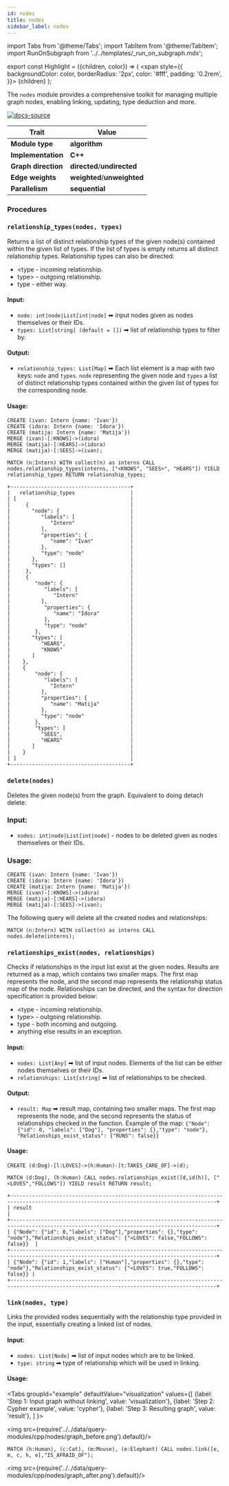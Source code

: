 ```yaml
---
id: nodes
title: nodes
sidebar_label: nodes
---
```


import Tabs from '@theme/Tabs';
import TabItem from '@theme/TabItem';
import RunOnSubgraph from '../../templates/_run_on_subgraph.mdx';

export const Highlight = ({children, color}) => (
<span
style={{
  backgroundColor: color,
  borderRadius: '2px',
  color: '#fff',
  padding: '0.2rem',
}}>
{children}
</span>
);

The `nodes` module provides a comprehensive toolkit for managing multiple graph nodes, enabling linking, updating, type deduction and more.

[![docs-source](https://img.shields.io/badge/source-nodes-FB6E00?logo=github&style=for-the-badge)](https://github.com/memgraph/mage/tree/main/cpp/nodes_module)

| Trait               | Value                                                 |
| ------------------- | ----------------------------------------------------- |
| **Module type**     | <Highlight color="#FB6E00">**algorithm**</Highlight>  |
| **Implementation**  | <Highlight color="#FB6E00">**C++**</Highlight>        |
| **Graph direction** | <Highlight color="#FB6E00">**directed**</Highlight>/<Highlight color="#FB6E00">**undirected**</Highlight> |
| **Edge weights**    | <Highlight color="#FB6E00">**weighted**</Highlight>/<Highlight color="#FB6E00">**unweighted**</Highlight> |
| **Parallelism**     | <Highlight color="#FB6E00">**sequential**</Highlight> |

### Procedures

### `relationship_types(nodes, types)`

Returns a list of distinct relationship types of the given node(s) contained within the given list of types. If the list of types is empty returns all distinct relationship types. Relationship types can also be directed:
- &lt;type - incoming relationship.
- type> - outgoing relationship.
- type - either way.

#### Input:

- `node: int|node|List[int|node]` ➡ input nodes given as nodes themselves or their IDs.
- `types: List[string] (default = [])` ➡ list of relationship types to filter by.

#### Output:

- `relationship_types: List[Map]` ➡ Each list element is a map with two keys: `node` and `types`. `node` representing the given node and `types` a list of distinct relationship types contained within the given list of types for the corresponding node.

#### Usage:

```cypher
CREATE (ivan: Intern {name: 'Ivan'})
CREATE (idora: Intern {name: 'Idora'})
CREATE (matija: Intern {name: 'Matija'})
MERGE (ivan)-[:KNOWS]->(idora)
MERGE (matija)-[:HEARS]->(idora)
MERGE (matija)-[:SEES]->(ivan);
```

```cypher
MATCH (n:Intern) WITH collect(n) as interns CALL nodes.relationship_types(interns, ["<KNOWS", "SEES>", "HEARS"]) YIELD relationship_types RETURN relationship_types;
```

```plaintext
+---------------------------------------+
|   relationship_types                  |
| [                                     |
|     {                                 |
|       "node": {                       |
|          "labels": [                  |
|             "Intern"                  |
|          ],                           |
|          "properties": {              |
|             "name": "Ivan"            |
|          },                           |
|          "type": "node"               |
|       },                              |
|       "types": []                     |
|     },                                |
|     {                                 |
|        "node": {                      |
|           "labels": [                 |
|              "Intern"                 |
|          ],                           |
|           "properties": {             |
|              "name": "Idora"          |
|           },                          |
|           "type": "node"              |
|        },                             |
|       "types": [                      |
|          "HEARS",                     |
|          "KNOWS"                      |
|       ]                               |
|    },                                 |
|    {                                  |
|        "node": {                      |
|           "labels": [                 |
|             "Intern"                  |
|          ],                           |
|          "properties": {              |
|             "name": "Matija"          |
|          },                           |
|          "type": "node"               |
|        },                             |
|        "types": [                     |
|          "SEES",                      |
|          "HEARS"                      |
|       ]                               |
|    }                                  |
| ]                                     |
+---------------------------------------+
```

### `delete(nodes)`

Deletes the given node(s) from the graph. Equivalent to doing detach delete.

### Input:

- `nodes: int|node|List[int|node]` - nodes to be deleted given as nodes themselves or their IDs.

### Usage:

```cypher
CREATE (ivan: Intern {name: 'Ivan'})
CREATE (idora: Intern {name: 'Idora'})
CREATE (matija: Intern {name: 'Matija'})
MERGE (ivan)-[:KNOWS]->(idora)
MERGE (matija)-[:HEARS]->(idora)
MERGE (matija)-[:SEES]->(ivan);
```

The following query will delete all the created nodes and relationships:
```cypher
MATCH (n:Intern) WITH collect(n) as interns CALL nodes.delete(interns);
```

### `relationships_exist(nodes, relationships)`

Checks if relationships in the input list exist at the given nodes. Results are returned as a map, which contains two smaller maps. The first map represents the node, and the second map represents the relationship status map of the node. Relationships can be directed, and the syntax for direction specification is provided below:
- &lt;type - incoming relationship.
- type> - outgoing relationship.
- type - both incoming and outgoing.
- anything else results in an exception.

#### Input:

- `nodes: List[Any]` ➡ list of input nodes. Elements of the list can be either nodes themselves or their IDs.
- `relationships: List[string]` ➡ list of relationships to be checked.

#### Output:

- `result: Map` ➡ result map, containing two smaller maps. The first map represents the node, and the second represents the status of relationships checked in the function. Example of the map: `{"Node": {"id": 0, "labels": ["Dog"], "properties": {},"type": "node"}, "Relationships_exist_status": {"RUNS": false}}`

#### Usage:

```cypher
CREATE (d:Dog)-[l:LOVES]->(h:Human)-[t:TAKES_CARE_OF]->(d);
```

```cypher
MATCH (d:Dog), (h:Human) CALL nodes.relationships_exist([d,id(h)], ["<LOVES","FOLLOWS"]) YIELD result RETURN result;
```

```plaintext
+-----------------------------------------------------------------------------------------------------------------------------------------+
| result                                                                                                                                  |
+-----------------------------------------------------------------------------------------------------------------------------------------+
| {"Node": {"id": 0,"labels": ["Dog"],"properties": {},"type": "node"},"Relationships_exist_status": {"<LOVES": false,"FOLLOWS": false}}  |               
+-----------------------------------------------------------------------------------------------------------------------------------------+
| {"Node": {"id": 1,"labels": ["Human"],"properties": {},"type": "node"},"Relationships_exist_status": {"<LOVES": true,"FOLLOWS": false}} |
+-----------------------------------------------------------------------------------------------------------------------------------------+
```


### `link(nodes, type)`

Links the provided nodes sequentially with the relationship type provided in the input, essentially creating a linked list of nodes.

#### Input:

- `nodes: List[Node]` ➡ list of input nodes which are to be linked.
- `type: string` ➡ type of relationship which will be used in linking.

#### Usage:

<Tabs
groupId="example"
defaultValue="visualization"
values={[
{label: 'Step 1: Input graph without linking', value: 'visualization'},
{label: 'Step 2: Cypher example', value: 'cypher'},
{label: 'Step 3: Resulting graph', value: 'result'},
]
}>
<TabItem value="visualization">

<img src={require('../../data/query-modules/cpp/nodes/graph_before.png').default}/>

  </TabItem>

  <TabItem value="cypher">

```cypher
MATCH (h:Human), (c:Cat), (m:Mouse), (e:Elephant) CALL nodes.link([e, m, c, h, e],"IS_AFRAID_OF");
```

  </TabItem>

 <TabItem value="result">

<img src={require('../../data/query-modules/cpp/nodes/graph_after.png').default}/>

  </TabItem>

</Tabs>


